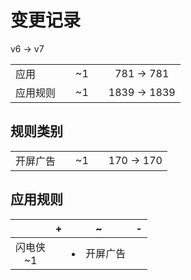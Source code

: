 # 变更记录

v6 -> v7

||||||
|-|:-:|:-:|:-:|:-:|
|应用||~1||781 -> 781|
|应用规则||~1||1839 -> 1839|

## 规则类别

||||||
|-|:-:|:-:|:-:|:-:|
|开屏广告||~1||170 -> 170|

## 应用规则

||+|~|-|
|:-:|-|-|-|
|闪电侠<br>~1||<li>开屏广告||
